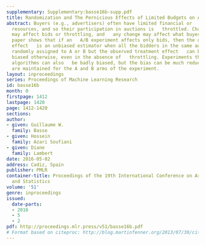 ```yaml
---
supplementary: Supplementary:basse16b-supp.pdf
title: Randomization and The Pernicious Effects of Limited Budgets on Auction Experiments
abstract: Buyers (e.g., advertisers) often have limited financial or   processing
  resources, and so their participation in auctions is   throttled. Changes to auctions
  may affect bids or throttling, and   any change may affect what buyers pay. This
  paper shows that if an   A/B experiment affects only bids, then the observed treatment
  effect   is an unbiased estimator when all the bidders in the same auction   are
  randomly assigned to A or B but the observed treatment effect   can be severely
  biased otherwise, even in the absence of   throttling. Experiments that affect throttling
  algorithms can also   be badly biased, but the bias can be much reduced if separate   budgets
  are maintained for the A and B arms of the experiment.
layout: inproceedings
series: Proceedings of Machine Learning Research
id: basse16b
month: 0
firstpage: 1412
lastpage: 1420
page: 1412-1420
sections: 
author:
- given: Guillaume W.
  family: Basse
- given: Hossein
  family: Azari Soufiani
- given: Diane
  family: Lambert
date: 2016-05-02
address: Cadiz, Spain
publisher: PMLR
container-title: Proceedings of the 19th International Conference on Artificial Intelligence
  and Statistics
volume: '51'
genre: inproceedings
issued:
  date-parts:
  - 2016
  - 5
  - 2
pdf: http://proceedings.mlr.press/v51/basse16b.pdf
# Format based on citeproc: http://blog.martinfenner.org/2013/07/30/citeproc-yaml-for-bibliographies/
---
```

